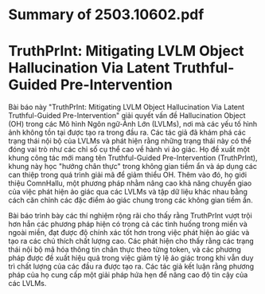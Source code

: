# Summary of 2503.10602.pdf

# TruthPrInt: Mitigating LVLM Object Hallucination Via Latent Truthful-Guided Pre-Intervention

Bài báo này "TruthPrInt: Mitigating LVLM Object Hallucination Via Latent Truthful-Guided Pre-Intervention" giải quyết vấn đề Hallucination Object (OH) trong các Mô hình Ngôn ngữ-Ảnh Lớn (LVLMs), nơi mà các yếu tố hình ảnh không tồn tại được tạo ra trong đầu ra. Các tác giả đã khám phá các trạng thái nội bộ của LVLMs và phát hiện rằng những trạng thái này có thể đóng vai trò như các chỉ số cụ thể cao về hành vi ảo giác. Họ đề xuất một khung công tác mới mang tên Truthful-Guided Pre-Intervention (TruthPrInt), khung này học "hướng chân thực" trong không gian tiềm ẩn và áp dụng các can thiệp trong quá trình giải mã để giảm thiểu OH. Thêm vào đó, họ giới thiệu ComnHallu, một phương pháp nhằm nâng cao khả năng chuyển giao của việc phát hiện ảo giác qua các LVLMs và tập dữ liệu khác nhau bằng cách căn chỉnh các đặc điểm ảo giác chung trong các không gian tiềm ẩn.

Bài báo trình bày các thí nghiệm rộng rãi cho thấy rằng TruthPrInt vượt trội hơn hẳn các phương pháp hiện có trong cả các tình huống trong miền và ngoài miền, đạt được độ chính xác tốt hơn trong việc phát hiện ảo giác và tạo ra các chú thích chất lượng cao. Các phát hiện cho thấy rằng các trạng thái nội bộ mã hóa thông tin chân thực theo từng token, và các phương pháp được đề xuất hiệu quả trong việc giảm tỷ lệ ảo giác trong khi vẫn duy trì chất lượng của các đầu ra được tạo ra. Các tác giả kết luận rằng phương pháp của họ cung cấp một giải pháp hứa hẹn để nâng cao độ tin cậy của các LVLMs.
